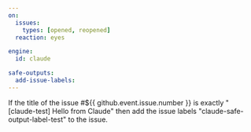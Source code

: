 ```yaml
---
on:
  issues:
    types: [opened, reopened]
  reaction: eyes

engine: 
  id: claude

safe-outputs:
  add-issue-labels:
---
```


If the title of the issue #${{ github.event.issue.number }} is exactly "[claude-test] Hello from Claude" then add the issue labels "claude-safe-output-label-test" to the issue.

